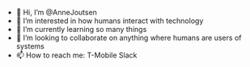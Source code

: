 - 👋 Hi, I’m @AnneJoutsen
- 👀 I’m interested in how humans interact with technology
- 🌱 I’m currently learning so many things
- 💞️ I’m looking to collaborate on anything where humans are users of systems
- 📫 How to reach me:  T-Mobile Slack

<!---
AnneJoutsen/AnneJoutsen is a ✨ special ✨ repository because its `README.md` (this file) appears on your GitHub profile.
You can click the Preview link to take a look at your changes.
--->
